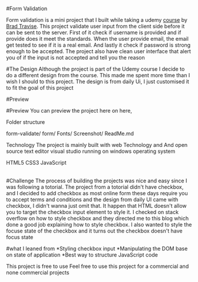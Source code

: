 #Form Validation

Form validation is a mini project that I built while taking a udemy [course](https://www.udemy.com/course/web-projects-with-vanilla-javascript) by [Brad Travise](). This project validate user input from the client side before it can be sent to the server. First of it check if username is provided and if provide does it meet the standards. When the user provide email, the email get tested to see if it is a real email. And lastly it check if password is strong enough to be accepted. The project also have clean user interface that alert you of if the input is not accepted and tell you the reason

#The Design
Although the project is part of  the Udemy course I decide to do a different design from the course. This made me  spent more time than I wish I should to this project. The design is from daily Ui, I just customised it to fit the goal of this project

#Preview 
<Screen shot>

#Preview
You can preview the project here on here,

Folder structure

form-validate/
  form/
  Fonts/
  Screenshot/
  ReadMe.md


Technology
 The project is mainly built with web Technology and And open source text editor visual studio running on windows operating system

<Table>
HTML5
CSS3
JavaScript

</Table>


#Challenge
The process of building the projects was nice and easy since I was following a totorial. The project from a totorial didn't have checkbox, and I decided to add checkbox as most online form these days require you to accept terms and conditions and the design from daily UI came with checkbox, I didn't wanna just omit that. It happen that HTML doesn't allow you to target the checkbox input element to style it. I checked on stack overflow on how to style checkbox and they directed me to this blog which done a good job explaining how to style checkbox.  I also wanted to style the focuse state of the checkbox and it turns out the checkbox doesn't have focus state

 #what I leaned from
  *Styling checkbox input
  *Manipulating the DOM base on state of application
  *Best way to structure JavaScript code

This project is free to use
Feel free to use this project for a commercial and none commercial projects